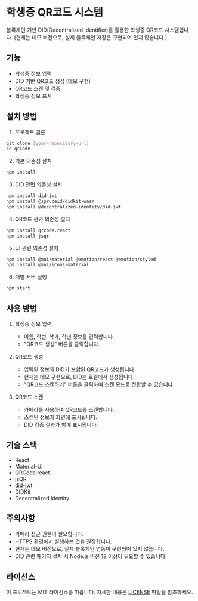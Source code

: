 # 학생증 QR코드 시스템

블록체인 기반 DID(Decentralized Identifier)를 활용한 학생증 QR코드 시스템입니다.
(현재는 데모 버전으로, 실제 블록체인 저장은 구현되어 있지 않습니다.)

## 기능

- 학생증 정보 입력
- DID 기반 QR코드 생성 (데모 구현)
- QR코드 스캔 및 검증
- 학생증 정보 표시

## 설치 방법

1. 프로젝트 클론
```bash
git clone [your-repository-url]
cd qrCode
```

2. 기본 의존성 설치
```bash
npm install
```

3. DID 관련 의존성 설치
```bash
npm install did-jwt
npm install @spruceid/didkit-wasm
npm install @decentralized-identity/did-jwt
```

4. QR코드 관련 의존성 설치
```bash
npm install qrcode.react
npm install jsqr
```

5. UI 관련 의존성 설치
```bash
npm install @mui/material @emotion/react @emotion/styled
npm install @mui/icons-material
```

6. 개발 서버 실행
```bash
npm start
```

## 사용 방법

1. 학생증 정보 입력
   - 이름, 학번, 학과, 학년 정보를 입력합니다.
   - "QR코드 생성" 버튼을 클릭합니다.

2. QR코드 생성
   - 입력된 정보와 DID가 포함된 QR코드가 생성됩니다.
   - 현재는 데모 구현으로, DID는 로컬에서 생성됩니다.
   - "QR코드 스캔하기" 버튼을 클릭하여 스캔 모드로 전환할 수 있습니다.

3. QR코드 스캔
   - 카메라를 사용하여 QR코드를 스캔합니다.
   - 스캔된 정보가 화면에 표시됩니다.
   - DID 검증 결과가 함께 표시됩니다.

## 기술 스택

- React
- Material-UI
- QRCode.react
- jsQR
- did-jwt
- DIDKit
- Decentralized Identity

## 주의사항

- 카메라 접근 권한이 필요합니다.
- HTTPS 환경에서 실행하는 것을 권장합니다.
- 현재는 데모 버전으로, 실제 블록체인 연동이 구현되어 있지 않습니다.
- DID 관련 패키지 설치 시 Node.js 버전 18 이상이 필요할 수 있습니다.

## 라이선스

이 프로젝트는 MIT 라이선스를 따릅니다. 자세한 내용은 [LICENSE](LICENSE) 파일을 참조하세요.

